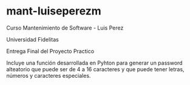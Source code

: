 # mant-luiseperezm
Curso Mantenimiento de Software - Luis Perez

Universidad Fidelitas

Entrega Final del Proyecto Practico

Incluye una función desarrollada en Pyhton para generar un password alteatorio que puede ser de 4 a 16 caracteres y que puede tener letras, números y caracteres especiales.
